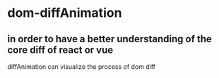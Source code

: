 # dom-diffAnimation
## in order to have a better understanding of the core diff of react or vue<br>
diffAnimation can visualize the process of dom diff   
